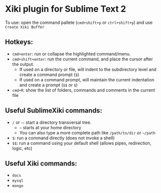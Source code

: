 Xiki plugin for Sublime Text 2
====

To use: open the command pallete (`cmd+shift+p` or `ctrl+shift+p`) and use `Create Xiki Buffer`

Hotkeys:
----
  - `cmd+enter`: run or collapse the highlighted command/menu.
  - `cmd+shift+enter`: run the current command, and place the cursor after the output.
    - If used on a directory or file, will indent to the subdirectory level and create a command prompt (`$`)
    - If used on a command prompt, will maintain the current indentation and create a prompt (`$$` or `$`)
  - `cmd+R`: show the list of folders, commands and comments in the current file

Useful SublimeXiki commands:
----

  - `/` or `~`: start a directory transversal tree. 
    - `~` starts at your home directory
    - You can also type a more complete path like `/path/to/dir` or `~/path`
  - `$`: run a command directly (does not invoke a shell)
  - `$$`: run a command using your default shell (allows pipes, redirection, logic, etc)

Useful Xiki commands:
----
  - `docs`
  - `mysql`
  - `mongo`
